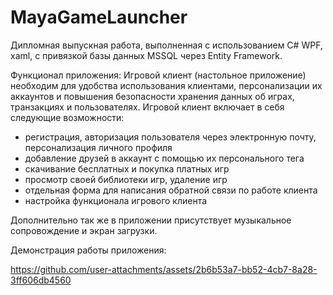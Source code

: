 # MayaGameLauncher

Дипломная выпускная работа, выполненная с использованием C# WPF, xaml, с привязкой базы данных MSSQL через Entity Framework.

Функционал приложения:
Игровой клиент (настольное приложение) необходим для удобства использования клиентами, персонализации их аккаунтов и повышения безопасности хранения данных об играх, транзакциях и пользователях. Игровой клиент включает в себя следующие возможности:
- регистрация, авторизация пользователя через электронную почту, персонализация личного профиля
- добавление друзей в аккаунт с помощью их персонального тега
- скачивание бесплатных и покупка платных игр
- просмотр своей библиотеки игр, удаление игр
- отдельная форма для написания обратной связи по работе клиента
- настройка функционала игрового клиента

Дополнительно так же в приложении присутствует музыкальное сопровождение и экран загрузки.

Демонстрация работы приложения:

https://github.com/user-attachments/assets/2b6b53a7-bb52-4cb7-8a28-3ff606db4560


